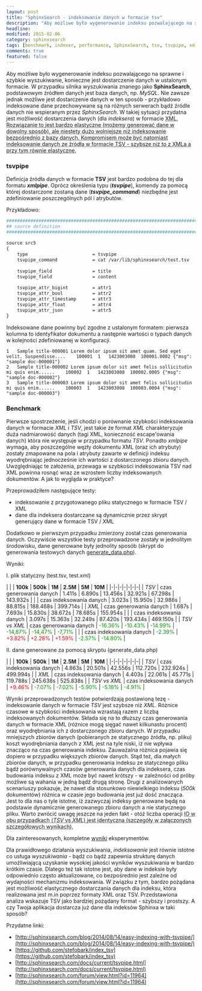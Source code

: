 ```yaml
---
layout: post
title: "SphinxSearch - indeksowanie danych w formacie tsv"
description: "Aby możliwe było wygenerowanie indeksu pozwalającego na sprawne i szybkie wyszukiwanie, konieczne jest dostarczenie danych w ustalonym formacie. W przypadku silnika wyszukiwania znanego jako SphinxSearch, podstawowym źródłem danych jest baza danych, np. MySQL. Nie zawsze jednak możliwe jest dostarczenie danych w ten sposób..."
headline: 
modified: 2015-02-06
category: sphinxsearch
tags: [benchmark, indexer, performance, SphinxSearch, tsv, tsvpipe, xmlpipe]
comments: true
featured: false
---
```


Aby możliwe było wygenerowanie indeksu pozwalającego na sprawne i szybkie wyszukiwanie, konieczne jest dostarczenie danych w ustalonym formacie. W przypadku silnika wyszukiwania znanego jako **SphinxSearch**, podstawowym źródłem danych jest baza danych, np. *MySQL*. Nie zawsze jednak możliwe jest dostarczenie danych w ten sposób - przykładowo indeksowane dane przechowywane są na różnych serwerach bądź źródle danych nie wspieranym przez *SphinxSearch*. W takiej sytuacji przydatna jest możliwość dostarczenia danych (dla *indeksera*) w formacie <abbr title="Extensible Markup Language">XML<abbr>. Rozwiązanie to jest bardzo elastyczne (możemy generować dane w dowolny sposób), ale niestety dużo wolniejsze niż indeksowanie bezpośrednio z bazy danych. Kompromisem może być natomiast indeksowanie danych ze źródła w formacie <abbr title="Tab-separated values">TSV<abbr> - szybsze niż to z XMLa a przy tym równie elastyczne.

### tsvpipe

Definicja źródła danych w formacie **TSV** jest bardzo podobna do tej dla formatu ***xmlpipe***. Oprócz określenia typu (***tsvpipe***), komendy za pomocą której dostarczone zostaną dane (***tsvpipe_command***) niezbędne jest zdefiniowanie poszczególnych pól i atrybutów.

Przykładowo:

``` apache
#############################################################################
## source definition
#############################################################################
 
source src5
{
    type                        = tsvpipe
    tsvpipe_command             = cat /var/lib/sphinxsearch/test.tsv
    
    tsvpipe_field               = title
    tsvpipe_field               = content
 
    tsvpipe_attr_bigint         = attr1
    tsvpipe_attr_bool           = attr2
    tsvpipe_attr_timestamp      = attr3
    tsvpipe_attr_float          = attr4
    tsvpipe_attr_json           = attr5
}
```  

Indeksowane dane powinny być zgodne z ustalonym formatem: pierwsza kolumna to identyfikator dokumentu a następnie wartości o typach danych w kolejności zdefiniowanej w konfiguracji.

``` tsv
1   Sample title-000001 Lorem dolor ipsum sit amet quam. Sed eget velit. Suspendisse....    100001  1   1423003008  100001.0002 {"msg": "sample doc-000001"}
2   Sample title-000002 Lorem ipsum dolor sit amet felis sollicitudin mi quis enim......    100002  1   1423003008  100002.0005 {"msg": "sample doc-000002"}
3   Sample title-000003 Lorem ipsum dolor sit amet felis sollicitudin mi quis enim......    100003  1   1423003008  100003.0004 {"msg": "sample doc-000003"} 
```

### Benchmark

Pierwsze spostrzeżenie, jeśli chodzi o porównanie szybkości indeksowania danych w formacie *XML* i *TSV*, jest takie że format *XML* charakteryzuje duża nadmiarowość danych (tagi XML, konieczność escape'owania danych) która nie występuje w przypadku formatu *TSV*. Ponadto *xmlpipe* wymaga, aby poszczególne węzły dokumentu XML (oraz ich atrybuty) zostały zmapowane na pola i atrybuty zawarte w definicji indeksu wyodrębniając jednocześnie ich wartości z dostarczonego zbioru danych. Uwzględniając te założenia, przewaga w szybkości indeksowania TSV nad XML powinna rosnąć wraz ze wzrostem liczby indeksowanych dokumentów. A jak to wygląda w praktyce?

Przeprowadziłem następujące testy:

* indeksowanie z przygotowanego pliku statycznego w formacie TSV / XML
* dane dla indeksera dostarczane są dynamicznie przez skrypt generujący dane w formacie TSV / XML

Dodatkowo w pierwszym przypadku zmierzony został czas generowania danych. Oczywiście wszystkie testy przeprowadzone zostały w jednolitym środowisku, dane generowane były jednolity sposób (skrypt do generowania testowych danych [generate_data.php](https://github.com/tswiackiewicz/SphinxSearchTsvpipeBenchmark/blob/master/generate_data.php)).

Wyniki:

I. plik statyczny (test.tsv, test.xml)

| | | **100k** | **500k** | **1M** | **2.5M** | **5M** | **10M** |
|-|-|-|-|-|-|-|
| *TSV* | czas generowania danych | 1.411s | 6.890s | 13.456s | 32.921s | 67.298s | 143.932s |
| | czas indeksowania danych | 3.023s | 15.950s | 32.986s | 88.815s | 188.468s | 399.714s |
| *XML* | czas generowania danych | 1.687s | 7.693s | 15.830s | 38.672s | 78.685s | 155.954s |
| | czas indeksowania danych | 3.097s | 15.363s | 32.249s | 87.420s | 193.434s | 469.150s |
| *TSV vs XML* | czas generowania danych | <span style="color: #009900;">-16.36%</span> | <span style="color: #009900;">-10.43%</span> | <span style="color: #009900;">-14.99%</span> | <span style="color: #009900;">-14,87%</span> | <span style="color: #009900;">-14,47%</span> | <span style="color: #009900;">-7,71%</span> |
| | czas indeksowania danych | <span style="color: #009900;">-2.39%</span> | <span style="color: #FF0000;">+3.82%</span> | <span style="color: #FF0000;">+2.28%</span> | <span style="color: #FF0000;">+1.59%</span> | <span style="color: #009900;">-2.57%</span> | <span style="color: #009900;">-14.80%</span> |

II. dane generowane za pomocą skryptu (generate_data.php)

| | | **100k** | **500k** | **1M** | **2.5M** | **5M** | **10M** |
|-|-|-|-|-|-|-|
| *TSV* | czas indeksowania danych | 4.863s | 20.501s | 42.556s | 112.720s | 232.924s | 499.994s |
| *XML* | czas indeksowania danych | 4.403s | 22.061s | 45.771s | 119.788s | 245.638s | 525.838s |
| *TSV vs XML* | czas indeksowania danych | <span style="color: #FF0000;">+9.46%</span> | <span style="color: #009900;">-7.07%</span> | <span style="color: #009900;">-7.02%</span> | <span style="color: #009900;">-5.90%</span> | <span style="color: #009900;">-5.18%</span> | <span style="color: #009900;">-4.91%</span> |

Wyniki przeprowadzonych testów potwierdzają postawioną tezę - indeksowanie danych w formacie *TSV* jest szybsze niż *XML*. Różnice czasowe w szybkości indeksowania wzrastają razem z liczbą indeksowanych dokumentów. Składa się na to dłuższy czas generowania danych w formacie XML (różnice mogą sięgać nawet kilkunastu procent) oraz wyodrębniania ich z dostarczonego zbioru danych. W przypadku mniejszych zbiorów danych (pobieranych ze statycznego źródła, np. pliku) koszt wyodrębniania danych z XML jest na tyle niski, iż nie wpływa znacząco na czas generowania indeksu. Zauważalna różnica pojawia się dopiero w przypadku większych zbiorów danych. Stąd też, dla małych zbiorów danych, w przypadku generowania indeksu ze statycznego pliku bądź porównywalnych czasów generowania danych dla indeksera, czas budowania indeksu z XML może być nawet krótszy - w zależności od próby możliwe są wahania w jedną bądź drugą stronę. Drugi z analizowanych scenariuszy pokazuje, że nawet dla stosunkowo niewielkiego indeksu (*500k* dokumentów) różnica w czasie jego budowania jest już dość znacząca. Jest to dla nas o tyle istotne, iż zazwyczaj indeksy generowane będą na podstawie dynamicznie generowanego zbioru danych a nie statycznego pliku. Warto zwrócić uwagę jeszcze na jeden fakt - otóż liczba operacji <abbr title="Input Output">IO<abbr> w obu przypadkach (*TSV* vs *XML*) jest identyczna (szczegóły w załączonych szczegółowych wynikach).

Dla zainteresowanych, kompletne [wyniki](https://github.com/tswiackiewicz/SphinxSearchTsvpipeBenchmark/blob/master/tsv_xml_benchmark_results.txt) eksperymentów.

Dla prawidłowego działania wyszukiwania, *indeksowanie* jest równie istotne co usługa *wyszukiwania* - bądź co bądź zapewnia strukturę danych umożliwiającą uzyskanie wysokiej jakości wyników wyszukiwania w bardzo krótkim czasie. Dlatego też tak istotne jest, aby dane w indeksie były odpowiednio często aktualizowane, co bezpośrednio jest zależne od wydajności mechanizmu indeksowania. W związku z tym, bardzo pożądana jest możliwość elastycznego dostarczania danych dla indeksu, która realizowana jest m.in poprzez formaty XML oraz TSV. Przedstawiona analiza wskazuje TSV jako bardziej pożądany format - szybszy i prostszy. A czy Twoja aplikacja dostarcza już dane dla indeksów Sphinxa w taki sposób? 

Przydatne linki:

* [http://sphinxsearch.com/blog/2014/08/14/easy-indexing-with-tsvpipe/](http://sphinxsearch.com/blog/2014/08/14/easy-indexing-with-tsvpipe/)
* [https://github.com/stefobark/index_tsv](https://github.com/stefobark/index_tsv)
* [http://sphinxsearch.com/docs/current/tsvpipe.html](http://sphinxsearch.com/docs/current/tsvpipe.html)
* [http://sphinxsearch.com/forum/view.html?id=11964](http://sphinxsearch.com/forum/view.html?id=11964)

